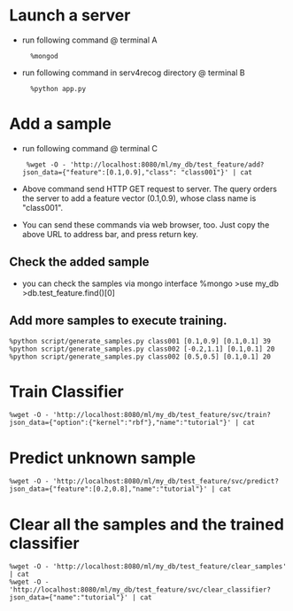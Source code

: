 # Launch a server

- run following command @ terminal A

        %mongod

- run following command in serv4recog directory @ terminal B

        %python app.py

# Add a sample

 - run following command @ terminal C

        %wget -O - 'http://localhost:8080/ml/my_db/test_feature/add?json_data={"feature":[0.1,0.9],"class": "class001"}' | cat

 - Above command send HTTP GET request to server. The query orders the server to add a feature vector (0.1,0.9), whose class name is "class001".
 - You can send these commands via web browser, too. Just copy the above URL to address bar, and press return key.

## Check the added sample

- you can check the samples via mongo interface
        %mongo
        >use my_db
        >db.test_feature.find()[0]

## Add more samples to execute training.
    %python script/generate_samples.py class001 [0.1,0.9] [0.1,0.1] 39
    %python script/generate_samples.py class002 [-0.2,1.1] [0.1,0.1] 20
    %python script/generate_samples.py class002 [0.5,0.5] [0.1,0.1] 20

# Train Classifier
    %wget -O - 'http://localhost:8080/ml/my_db/test_feature/svc/train?json_data={"option":{"kernel":"rbf"},"name":"tutorial"}' | cat

# Predict unknown sample
    %wget -O - 'http://localhost:8080/ml/my_db/test_feature/svc/predict?json_data={"feature":[0.2,0.8],"name":"tutorial"}' | cat
 
# Clear all the samples and the trained classifier
    %wget -O - 'http://localhost:8080/ml/my_db/test_feature/clear_samples' | cat
    %wget -O - 'http://localhost:8080/ml/my_db/test_feature/svc/clear_classifier?json_data={"name":"tutorial"}' | cat
